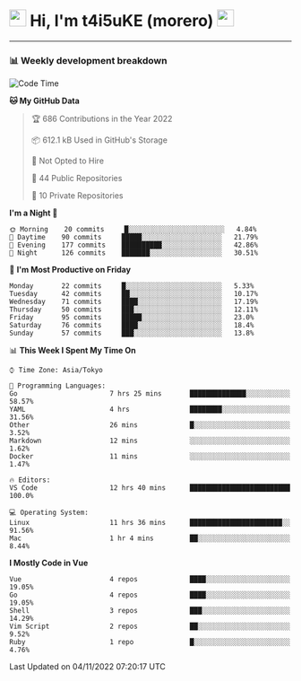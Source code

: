 <!-- Title -->
<h1>
    <img src="https://emojis.slackmojis.com/emojis/images/1600385609/10490/cactuar.gif?1600385609" width="30"/> 
    Hi, I'm t4i5uKE (morero) 
    <img src="https://emojis.slackmojis.com/emojis/images/1600385609/10490/cactuar.gif?1600385609" width="30"/>
</h1>

---

<h3> 📊 Weekly development breakdown </h3>
<!-- waka-readme-stats -->

<!--START_SECTION:waka-->
![Code Time](http://img.shields.io/badge/Code%20Time-1%2C287%20hrs%2057%20mins-blue)

**🐱 My GitHub Data** 

> 🏆 686 Contributions in the Year 2022
 > 
> 📦 612.1 kB Used in GitHub's Storage 
 > 
> 🚫 Not Opted to Hire
 > 
> 📜 44 Public Repositories 
 > 
> 🔑 10 Private Repositories  
 > 
**I'm a Night 🦉** 

```text
🌞 Morning    20 commits     █░░░░░░░░░░░░░░░░░░░░░░░░   4.84% 
🌆 Daytime    90 commits     █████░░░░░░░░░░░░░░░░░░░░   21.79% 
🌃 Evening    177 commits    ██████████░░░░░░░░░░░░░░░   42.86% 
🌙 Night      126 commits    ███████░░░░░░░░░░░░░░░░░░   30.51%

```
📅 **I'm Most Productive on Friday** 

```text
Monday       22 commits     █░░░░░░░░░░░░░░░░░░░░░░░░   5.33% 
Tuesday      42 commits     ██░░░░░░░░░░░░░░░░░░░░░░░   10.17% 
Wednesday    71 commits     ████░░░░░░░░░░░░░░░░░░░░░   17.19% 
Thursday     50 commits     ███░░░░░░░░░░░░░░░░░░░░░░   12.11% 
Friday       95 commits     █████░░░░░░░░░░░░░░░░░░░░   23.0% 
Saturday     76 commits     ████░░░░░░░░░░░░░░░░░░░░░   18.4% 
Sunday       57 commits     ███░░░░░░░░░░░░░░░░░░░░░░   13.8%

```


📊 **This Week I Spent My Time On** 

```text
⌚︎ Time Zone: Asia/Tokyo

💬 Programming Languages: 
Go                       7 hrs 25 mins       ██████████████░░░░░░░░░░░   58.57% 
YAML                     4 hrs               ████████░░░░░░░░░░░░░░░░░   31.56% 
Other                    26 mins             █░░░░░░░░░░░░░░░░░░░░░░░░   3.52% 
Markdown                 12 mins             ░░░░░░░░░░░░░░░░░░░░░░░░░   1.62% 
Docker                   11 mins             ░░░░░░░░░░░░░░░░░░░░░░░░░   1.47%

🔥 Editors: 
VS Code                  12 hrs 40 mins      █████████████████████████   100.0%

💻 Operating System: 
Linux                    11 hrs 36 mins      ███████████████████████░░   91.56% 
Mac                      1 hr 4 mins         ██░░░░░░░░░░░░░░░░░░░░░░░   8.44%

```

**I Mostly Code in Vue** 

```text
Vue                      4 repos             ████░░░░░░░░░░░░░░░░░░░░░   19.05% 
Go                       4 repos             ████░░░░░░░░░░░░░░░░░░░░░   19.05% 
Shell                    3 repos             ███░░░░░░░░░░░░░░░░░░░░░░   14.29% 
Vim Script               2 repos             ██░░░░░░░░░░░░░░░░░░░░░░░   9.52% 
Ruby                     1 repo              █░░░░░░░░░░░░░░░░░░░░░░░░   4.76%

```



 Last Updated on 04/11/2022 07:20:17 UTC
<!--END_SECTION:waka-->
